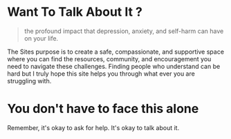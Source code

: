 # Want To Talk About It ?

> the profound impact that depression, anxiety, and self-harm can have on your life. 

The Sites purpose is to create a safe, compassionate, and supportive space where you can find the resources, community, and encouragement you need to navigate these challenges. Finding people who understand can be hard but I truly hope this site helps you through what ever you are struggling with. 


# You don't have to face this alone
Remember, it's okay to ask for help. It's okay to talk about it.


